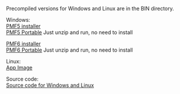 
Precompiled versions for Windows and Linux are in the BIN directory.

Windows:\
[PMF5 installer](https://github.com/pmf318/PoorMansFlight_v5/raw/refs/heads/main/pmf5setup_64bit.exe)\
[PMF5 Portable](https://github.com/pmf318/PoorMansFlight_v6/blob/main/bin/pmf5_portable.zip) Just unzip and run, no need to install

[PMF6 installer](https://github.com/pmf318/PoorMansFlight_v5/raw/refs/heads/main/pmf6setup_64bit.exe)\
[PMF6 Portable](https://github.com/pmf318/PoorMansFlight_v6/blob/main/bin/pmf6_portable.zip) Just unzip and run, no need to install

Linux:\
[App Image](https://github.com/pmf318/PoorMansFlight_v6/blob/main/bin/pmf-x86_64.AppImage)

Source code:\
[Source code for Windows and Linux](https://github.com/pmf318/PoorMansFlight_v6/blob/main/bin/pmf.tar.gz)
